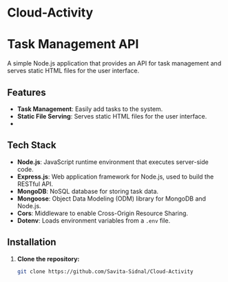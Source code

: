 # Cloud-Activity
# Task Management API

A simple Node.js application that provides an API for task management and serves static HTML files for the user interface.

## Features

- **Task Management**: Easily add tasks to the system.
- **Static File Serving**: Serves static HTML files for the user interface.
- 
## Tech Stack

- **Node.js**: JavaScript runtime environment that executes server-side code.
- **Express.js**: Web application framework for Node.js, used to build the RESTful API.
- **MongoDB**: NoSQL database for storing task data.
- **Mongoose**: Object Data Modeling (ODM) library for MongoDB and Node.js.
- **Cors**: Middleware to enable Cross-Origin Resource Sharing.
- **Dotenv**: Loads environment variables from a `.env` file.

## Installation

1. **Clone the repository:**

   ```bash
   git clone https://github.com/Savita-Sidnal/Cloud-Activity

